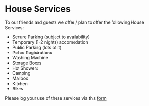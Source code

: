 # House Services

To our friends and guests we offer / plan to offer the following House Services:

- Secure Parking (subject to availability)
- Temporary (1-2 nights) accomodation
- Public Parking (lots of it)
- Police Registrations
- Washing Machine
- Storage Boxes
- Hot Showers
- Camping
- Mailbox
- Kitchen
- Bikes

Please log your use of these services via this [form](https://docs.dragonsdom.org/apps/forms/s/jtaGRkK26qMkNL2Z4SNTFswt)